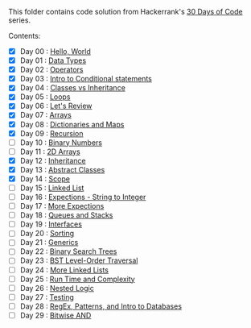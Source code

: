 This folder contains code solution from Hackerrank's [30 Days of Code](https://www.hackerrank.com/domains/tutorials/30-days-of-code) series.

Contents:
- [x] Day 00 : [Hello, World](https://www.hackerrank.com/challenges/30-hello-world/problem) 
- [x] Day 01 : [Data Types](https://www.hackerrank.com/challenges/30-data-types/problem) 
- [x] Day 02 : [Operators](https://www.hackerrank.com/challenges/30-operators/problem) 
- [x] Day 03 : [Intro to Conditional statements](https://www.hackerrank.com/challenges/30-conditional-statements/problem) 
- [x] Day 04 : [Classes vs Inheritance](https://www.hackerrank.com/challenges/30-class-vs-instance/problem) 
- [x] Day 05 : [Loops](https://www.hackerrank.com/challenges/30-loops/problem)
- [x] Day 06 : [Let's Review](https://www.hackerrank.com/challenges/30-review-loop/problem)
- [x] Day 07 : [Arrays](https://www.hackerrank.com/challenges/30-arrays/problem)
- [x] Day 08 : [Dictionaries and Maps](https://www.hackerrank.com/challenges/30-dictionaries-and-maps/problem)
- [x] Day 09 : [Recursion](https://www.hackerrank.com/challenges/30-recursion/problem)
- [ ] Day 10 : [Binary Numbers](https://www.hackerrank.com/challenges/30-binary-numbers/problem)
- [ ] Day 11 : [2D Arrays](https://www.hackerrank.com/challenges/30-2d-arrays/problem)
- [x] Day 12 : [Inheritance](https://www.hackerrank.com/challenges/30-inheritance/problem)
- [x] Day 13 : [Abstract Classes](https://www.hackerrank.com/challenges/30-abstract-classes/problem)
- [x] Day 14 : [Scope](https://www.hackerrank.com/challenges/30-scope/problem)
- [ ] Day 15 : [Linked List](https://www.hackerrank.com/challenges/30-linked-list/problem)
- [ ] Day 16 : [Expections - String to Integer](https://www.hackerrank.com/challenges/30-exceptions-string-to-integer/problem)
- [ ] Day 17 : [More Expections](https://www.hackerrank.com/challenges/30-more-exceptions/problem)
- [ ] Day 18 : [Queues and Stacks](https://www.hackerrank.com/challenges/30-queues-stacks/problem)
- [ ] Day 19 : [Interfaces](https://www.hackerrank.com/challenges/30-interfaces/problem)
- [ ] Day 20 : [Sorting](https://www.hackerrank.com/challenges/30-sorting/problem)
- [ ] Day 21 : [Generics](https://www.hackerrank.com/challenges/30-generics/problem)
- [ ] Day 22 : [Binary Search Trees](https://www.hackerrank.com/challenges/30-binary-search-trees/problem)
- [ ] Day 23 : [BST Level-Order Traversal](https://www.hackerrank.com/challenges/30-binary-trees/problem)
- [ ] Day 24 : [More Linked Lists](https://www.hackerrank.com/challenges/30-linked-list-deletion/problem)
- [ ] Day 25 : [Run Time and Complexity](https://www.hackerrank.com/challenges/30-running-time-and-complexity/problem)
- [ ] Day 26 : [Nested Logic](https://www.hackerrank.com/challenges/30-nested-logic/problem)
- [ ] Day 27 : [Testing](https://www.hackerrank.com/challenges/30-testing/problem)
- [ ] Day 28 : [RegEx, Patterns, and Intro to Databases](https://www.hackerrank.com/challenges/30-regex-patterns/problem)
- [ ] Day 29 : [Bitwise AND](https://www.hackerrank.com/challenges/30-bitwise-and/problem)